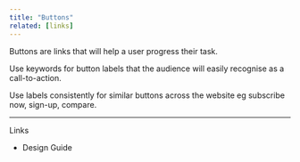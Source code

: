 ```yaml
---
title: "Buttons"
related: [links]
---
```


Buttons are links that will help a user progress their task.

Use keywords for button labels that the audience will easily recognise as a call-to-action.

Use labels consistently for similar buttons across the website eg subscribe now, sign-up, compare.

---

Links

- Design Guide
